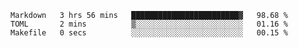 <!--START_SECTION:waka-->

```text
Markdown   3 hrs 56 mins   ████████████████████████▓   98.68 %
TOML       2 mins          ▒░░░░░░░░░░░░░░░░░░░░░░░░   01.16 %
Makefile   0 secs          ░░░░░░░░░░░░░░░░░░░░░░░░░   00.15 %
```

<!--END_SECTION:waka-->
